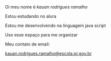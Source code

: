 Oi meu nome é *kauan rodrigues ramalho*

Estou estudando no alura

Estou me desenvolvendo na linguagem java script

Uso esse espaço para me organizar


Meu contato de email:

kauan.rodrigues.ramalho@escola.pr.gov.br
